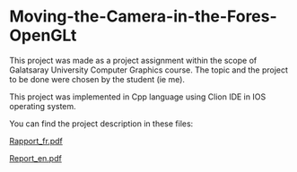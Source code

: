# Moving-the-Camera-in-the-Fores-OpenGLt
This project was made as a project assignment within the scope of Galatsaray University Computer Graphics course. The topic and the project to be done were chosen by the student (ie me).


This project was implemented in Cpp language using Clion IDE in IOS operating system.

You can find the project description in these files:

[Rapport_fr.pdf](https://github.com/TUGCE12/Moving-the-Camera-in-the-Fores--OpenGL/blob/main/Rapport_fr.pdf)

[Report_en.pdf](https://github.com/TUGCE12/Moving-the-Camera-in-the-Fores--OpenGL/blob/main/Report_en.pdf)
